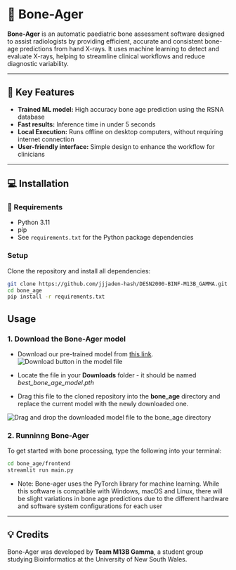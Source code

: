# :bone: Bone-Ager

**Bone-Ager** is an automatic paediatric bone assessment software designed to assist radiologists by providing efficient, accurate and consistent bone-age predictions from hand X-rays. It uses machine learning to detect and evaluate X-rays, helping to streamline clinical workflows and reduce diagnostic variability.

---

## :mag_right: Key Features 

- **Trained ML model:** High accuracy bone age prediction using the RSNA database
- **Fast results:** Inference time in under 5 seconds 
- **Local Execution:** Runs offline on desktop computers, without requiring internet connection 
- **User-friendly interface:** Simple design to enhance the workflow for clinicians 

---

## :computer: Installation

### :file_folder: Requirements

- Python 3.11 
- pip
- See `requirements.txt` for the Python package dependencies 

### Setup

Clone the repository and install all dependencies:
```bash
git clone https://github.com/jjjaden-hash/DESN2000-BINF-M13B_GAMMA.git
cd bone_age
pip install -r requirements.txt
```

## Usage
### 1. Download the Bone-Ager model
- Download our pre-trained model from [this link](https://github.com/jjjaden-hash/DESN2000-BINF-M13B_GAMMA/blob/main/bone_age/best_bone_age_model.pth).
![Download button in the model file](https://github.com/user-attachments/assets/11ef347a-14d8-48a3-9b66-e5bf1a14646c)


- Locate the file in your **Downloads** folder - it should be named _best_bone_age_model.pth_ 
- Drag this file to the cloned repository into the **bone_age** directory and replace the current model with the newly downloaded one.
  
![Drag and drop the downloaded model file to the bone_age directory](https://github.com/user-attachments/assets/c9def3c3-878c-4d23-a6c0-d0aa341186a6)


### 2. Runninng Bone-Ager
To get started with bone processing, type the following into your terminal:
```bash
cd bone_age/frontend
streamlit run main.py
```
- Note: Bone-ager uses the PyTorch library for machine learning. While this software is compatible with Windows, macOS and Linux, there
  will be slight variations in bone age predictions due to the different hardware and software system configurations for each user

---

## :bulb: Credits

Bone-Ager was developed by **Team M13B Gamma**, a student group studying Bioinformatics at the University of New South Wales. 
